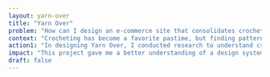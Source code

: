 ```yaml
---
layout: yarn-over
title: "Yarn Over"
problem: "How can I design an e-commerce site that consolidates crochet patterns from various platforms into one user-friendly solution?"
context: "Crocheting has become a favorite pastime, but finding patterns across various platforms can be frustrating. Currently, no single marketplace is dedicated solely to crochet, making it hard to track crochet-specific patterns. My senior project, Yarn Over, solves this by offering authentic patterns in one easy-to-access place."
action1: "In designing Yarn Over, I conducted research to understand crocheters' frustrations with current pattern-finding methods, which informed the site's features and architecture. I developed a brand identity, including a logo, typography, color palette, and a design system in Figma. After completing wireframes and mockups, I created a prototype with interactions for navigation, filters, carousels, and products."
impact: "This project gave me a better understanding of a design system, specifically keeping a well-maintained system of styles, variables, components, and variants to facilitate efficient designs that were ready to scale from wireframes to a prototype."
draft: false
---
```



